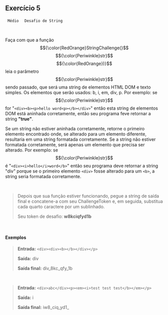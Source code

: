 ## Exercício 5

<code> Médio </code> <code> Desafio de String </code>

<br>

Faça com que a função $${\color{RedOrange}StringChallenge(}$$ $${\color{Periwinkle}str}$$ $${\color{RedOrange})}$$ leia o parâmetro $${\color{Periwinkle}str}$$ sendo passado, que será uma string de elementos HTML DOM e texto simples. Os elementos que serão usados: b, i, em, div, p. Por exemplo: se $${\color{Periwinkle}str}$$ for "```<div><b><p>hello word<p></b></div>```" então esta string de elementos DOM está aninhada corretamente, então seu programa feve retornar a string <b>"true"</b>.

Se um string não estiver aninhada corretamente, retorne o primeiro elemento encontrado onde, se alterado para um elemento diferente, resultaria em uma string formatada corretamente. Se a string não estiver formatada corretamente, será apenas um elemento que precisa ser alterado. Por exemplo: se $${\color{Periwinkle}str}$$ é "```<div><i>hello</i>word</b>```" então seu programa deve retornar a string "div" porque se o primeiro elemento ```<div>``` fosse alterado para um ```<b>```, a string seria formatada corretamente.

<br>

> Depois que sua função estiver funcionando, pegue a string de saída final e concatene-a com seu ChallengeToken e, em seguida, substitua cada quarto caractere por um sublinhado.
>
> Seu token de desafio: <b>w8kciqfyd1b</b>

<br>

#### Exemplos

> <b>Entrada:</b> ```<div><div><b></b></div></p>```
>
> <b>Saída:</b> div
>
> <b>Saída final:</b> div_8kc_qfy_1b

<br>

> <b>Entrada:</b> ```<div>abc</div><p><em><i>test test test</b></em></p>```
>
> <b>Saída:</b> i
>
> <b>Saída final:</b> iw8_ciq_yd1_